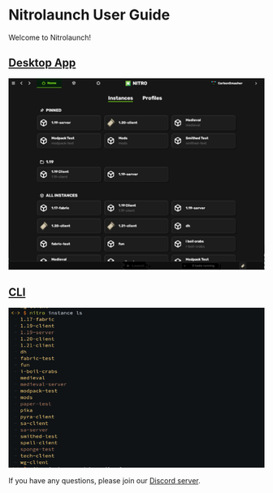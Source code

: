 # Nitrolaunch User Guide

Welcome to Nitrolaunch!

## [Desktop App](gui/index.md)

[![](../../assets/screenshots/instances.png)](gui/index.md)

## [CLI](cli/index.md)

[![](../../assets/screenshots/cli_list.png)](gui/index.md)

If you have any questions, please join our [Discord server](https://discord.gg/25fhkjeTvW).
